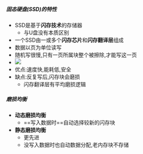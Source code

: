 ##### 固态硬盘(SSD)的特性
- SSD是基于**闪存技术**的存储器
	- 与U盘没有本质区别
- 一个SSD由一或多个**闪存芯片**和**闪存翻译层**组成
- 数据以页为单位读写
- 随机写很慢,只有一页所属块整个被擦除,才能写这一页
- ![](Pasted%20image%2020220909205445.png)
- 优点:速度快,能耗低,安全
- 缺点:反复写后,闪存块会磨损
	- 闪存翻译层有平均磨损逻辑
##### 磨损均衡
- **动态磨损均衡**
	- ==写入数据时==自动选择较新的闪存块
- **静态磨损均衡**
	- 更先进
	- 没写入数据时也自动数据分配,老内存块不存储